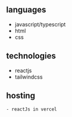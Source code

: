 ## languages 
 - javascript/typescript
 - html 
 - css

## technologies 
 - reactjs
 - tailwindcss
## hosting 
    - reactJs in vercel 
